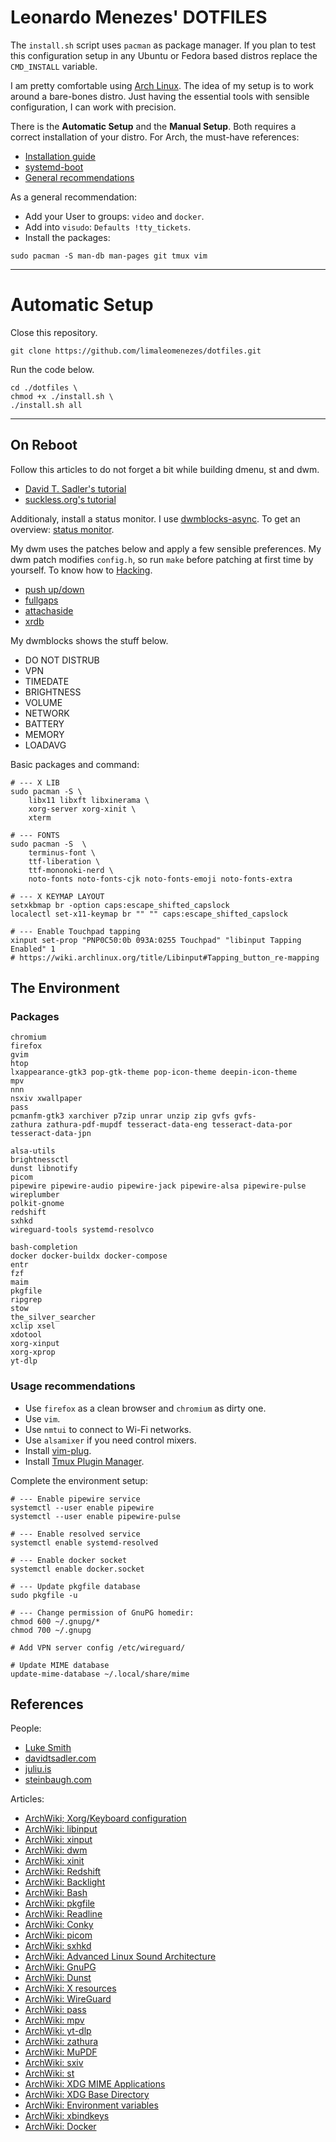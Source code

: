 # Leonardo Menezes' DOTFILES

The `install.sh` script uses `pacman` as package manager. If you plan to
test this configuration setup in any Ubuntu or Fedora based distros
replace the `CMD_INSTALL` variable.

I am pretty comfortable using [Arch Linux](https://archlinux.org/). The
idea of my setup is to work around a bare-bones distro. Just having the
essential tools with sensible configuration, I can work with precision.

There is the **Automatic Setup** and the **Manual Setup**. Both requires
a correct installation of your distro. For Arch, the must-have
references:

- [Installation guide](https://wiki.archlinux.org/title/Installation_guide)
- [systemd-boot](https://wiki.archlinux.org/title/Systemd-boot)
- [General recommendations](https://wiki.archlinux.org/title/General_recommendations)

As a general recommendation:

- Add your User to groups: `video` and `docker`.
- Add into `visudo`: `Defaults !tty_tickets`.
- Install the packages:

```
sudo pacman -S man-db man-pages git tmux vim
```

---

# Automatic Setup

Close this repository.

```
git clone https://github.com/limaleomenezes/dotfiles.git
```

Run the code below.

```
cd ./dotfiles \
chmod +x ./install.sh \
./install.sh all
```

---





## On Reboot

Follow this articles to do not forget a bit while building dmenu, st and dwm.

- [David T. Sadler's tutorial](https://davidtsadler.com/posts/arch/2020-08-17/installing-st-dmenu-dwm-in-arch-linux/)
- [suckless.org's tutorial](https://dwm.suckless.org/tutorial/)

Additionaly, install a status monitor. I use [dwmblocks-async](https://github.com/UtkarshVerma/dwmblocks-async). To get an overview: [status monitor](https://dwm.suckless.org/status_monitor/).

My dwm uses the patches below and apply a few sensible preferences. My dwm patch modifies `config.h`, so run `make` before patching at first time by yourself. To know how to [Hacking](https://suckless.org/hacking/).

- [push up/down](https://dwm.suckless.org/patches/push/)
- [fullgaps](https://dwm.suckless.org/patches/fullgaps/)
- [attachaside](https://dwm.suckless.org/patches/attachaside/)
- [xrdb](https://dwm.suckless.org/patches/xrdb/)

My dwmblocks shows the stuff below.

- DO NOT DISTRUB
- VPN
- TIMEDATE
- BRIGHTNESS
- VOLUME
- NETWORK
- BATTERY
- MEMORY
- LOADAVG

Basic packages and command:

```
# --- X LIB
sudo pacman -S \
	libx11 libxft libxinerama \
	xorg-server xorg-xinit \
	xterm

# --- FONTS
sudo pacman -S  \
	terminus-font \
	ttf-liberation \
	ttf-mononoki-nerd \
	noto-fonts noto-fonts-cjk noto-fonts-emoji noto-fonts-extra

# --- X KEYMAP LAYOUT
setxkbmap br -option caps:escape_shifted_capslock
localectl set-x11-keymap br "" "" caps:escape_shifted_capslock

# --- Enable Touchpad tapping
xinput set-prop "PNP0C50:0b 093A:0255 Touchpad" "libinput Tapping Enabled" 1
# https://wiki.archlinux.org/title/Libinput#Tapping_button_re-mapping
```

## The Environment

### Packages

```
chromium
firefox
gvim
htop
lxappearance-gtk3 pop-gtk-theme pop-icon-theme deepin-icon-theme
mpv
nnn
nsxiv xwallpaper
pass
pcmanfm-gtk3 xarchiver p7zip unrar unzip zip gvfs gvfs-
zathura zathura-pdf-mupdf tesseract-data-eng tesseract-data-por tesseract-data-jpn

alsa-utils
brightnessctl
dunst libnotify
picom
pipewire pipewire-audio pipewire-jack pipewire-alsa pipewire-pulse wireplumber
polkit-gnome
redshift
sxhkd
wireguard-tools systemd-resolvco

bash-completion
docker docker-buildx docker-compose
entr
fzf
maim
pkgfile
ripgrep
stow
the_silver_searcher
xclip xsel
xdotool
xorg-xinput
xorg-xprop
yt-dlp
```

### Usage recommendations

- Use `firefox` as a clean browser and `chromium` as dirty one.
- Use `vim`.
- Use `nmtui` to connect to Wi-Fi networks.
- Use `alsamixer` if you need control mixers.
- Install [vim-plug](https://github.com/junegunn/vim-plug).
- Install [Tmux Plugin Manager](https://github.com/tmux-plugins/tpm).

Complete the environment setup:

```
# --- Enable pipewire service
systemctl --user enable pipewire
systemctl --user enable pipewire-pulse

# --- Enable resolved service
systemctl enable systemd-resolved

# --- Enable docker socket
systemctl enable docker.socket

# --- Update pkgfile database
sudo pkgfile -u

# --- Change permission of GnuPG homedir:
chmod 600 ~/.gnupg/*
chmod 700 ~/.gnupg

# Add VPN server config /etc/wireguard/

# Update MIME database
update-mime-database ~/.local/share/mime
```

## References

People:

- [Luke Smith](https://lukesmith.xyz/)
- [davidtsadler.com](https://davidtsadler.com/)
- [juliu.is](https://juliu.is/)
- [steinbaugh.com](https://steinbaugh.com/)

Articles:

- [ArchWiki; Xorg/Keyboard configuration](https://wiki.archlinux.org/title/Xorg/Keyboard_configuration)
- [ArchWiki: libinput](https://wiki.archlinux.org/title/Libinput)
- [ArchWiki: xinput](https://wiki.archlinux.org/title/Xinput)
- [ArchWiki: dwm](https://wiki.archlinux.org/title/Dwm)
- [ArchWiki: xinit](https://wiki.archlinux.org/title/Xinit)
- [ArchWiki: Redshift](https://wiki.archlinux.org/title/Redshift)
- [ArchWiki: Backlight](https://wiki.archlinux.org/title/Backlight)
- [ArchWiki: Bash](https://wiki.archlinux.org/title/Bash)
- [ArchWiki: pkgfile](https://wiki.archlinux.org/title/Pkgfile)
- [ArchWiki: Readline](https://wiki.archlinux.org/title/Readline)
- [ArchWiki: Conky](https://wiki.archlinux.org/title/Conky)
- [ArchWiki: picom](https://wiki.archlinux.org/title/Picom)
- [ArchWiki: sxhkd](https://wiki.archlinux.org/title/Sxhkd)
- [ArchWiki: Advanced Linux Sound Architecture](https://wiki.archlinux.org/title/Advanced_Linux_Sound_Architecture)
- [ArchWiki: GnuPG](https://wiki.archlinux.org/title/GnuPG)
- [ArchWiki: Dunst](https://wiki.archlinux.org/title/Dunst)
- [ArchWiki: X resources](https://wiki.archlinux.org/title/X_resources)
- [ArchWiki: WireGuard](https://wiki.archlinux.org/title/WireGuard)
- [ArchWiki: pass](https://wiki.archlinux.org/title/Pass)
- [ArchWiki: mpv](https://wiki.archlinux.org/title/Mpv)
- [ArchWiki: yt-dlp](https://wiki.archlinux.org/title/Yt-dlp)
- [ArchWiki: zathura](https://wiki.archlinux.org/title/Zathura)
- [ArchWiki: MuPDF](https://wiki.archlinux.org/title/MuPDF)
- [ArchWiki: sxiv](https://wiki.archlinux.org/title/Sxiv)
- [ArchWiki: st](https://wiki.archlinux.org/title/St)
- [ArchWiki: XDG MIME Applications](https://wiki.archlinux.org/title/XDG_MIME_Applications)
- [ArchWiki: XDG Base Directory](https://wiki.archlinux.org/title/XDG_Base_Directory)
- [ArchWiki: Environment variables](https://wiki.archlinux.org/title/Environment_variables)
- [ArchWiki: xbindkeys](https://wiki.archlinux.org/title/Xbindkeys)
- [ArchWiki: Docker](https://wiki.archlinux.org/title/Docker)
